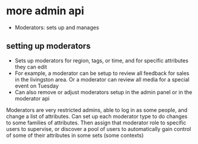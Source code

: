 # more admin api

* Moderators: sets up and manages

## setting up moderators

* Sets up moderators for region, tags, or time, and for specific attributes they can edit
* For example, a moderator can be setup to review all feedback for sales in the livingston area. Or a moderator can review all media for a special event on Tuesday
* Can also remove or adjust moderators setup in the admin panel or in the moderator api


Moderators are very restricted admins, able to log in as some people, and change a list of attributes. Can set up each moderator type to do changes to some families of attributes.
Then assign that moderator role to specific users to supervise, or discover a pool of users to automatically gain control of some of their attributes in some sets (some contexts)
